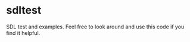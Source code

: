 # sdltest
SDL test and examples. Feel free to look around and use this code if you find it helpful.
